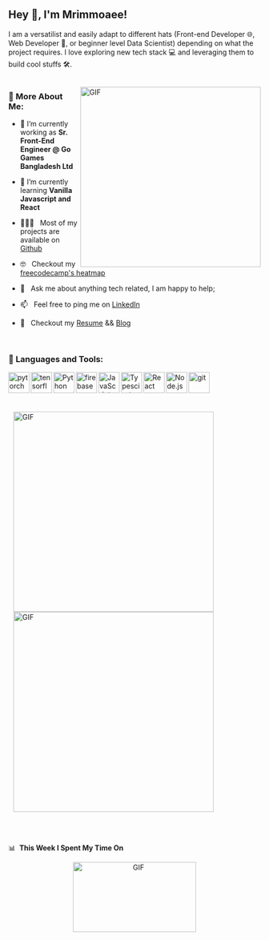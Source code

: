 ## Hey 👋, I'm Mrimmoaee!

I am a versatilist and easily adapt to different hats (Front-end Developer 🌐, Web Developer 📱, or beginner level Data Scientist) depending on what the project requires. I love exploring new tech stack 💻 and leveraging them to build cool stuffs 🛠️. 
<br/>
<br/>

<img align="right" alt="GIF" src="https://raw.githubusercontent.com/lauragift21/lauragift21/master/code.gif" width="360px"/>
  
### 🧐 More About Me:

- 🔭 I’m currently working as **Sr. Front-End Engineer @ Go Games Bangladesh Ltd**
- 🌱 I’m currently learning **Vanilla Javascript and React**
- 👨🏻‍💻 &nbsp; Most of my projects are available on [Github](https://github.com/mrimmoaee?tab=repositories)
- 🤓 &nbsp; Checkout my [freecodecamp's heatmap](https://www.freecodecamp.org/mrimmoaee)
- 💬 &nbsp; Ask me about anything tech related, I am happy to help;
- 📫 &nbsp; Feel free to ping me on [LinkedIn](https://www.linkedin.com/in/mrimmoaee-shamee/)
- 📝 &nbsp; Checkout my [Resume](https://drive.google.com/file/d/1Mi4nU4516eOZ_8ttbwTae7s4g4OYeQxT/view?usp=sharing) && [Blog](https://medium.com/@mrimmoaee)


  <!-- 📫 How to reach me:
  **[Twitter](), [Instagram](https://www.linkedin.com/in/mrimmoaee-shamee/)** -->

<br>

### 🔨 Languages and Tools:
<a href="https://pytorch.org/" target="_blank"> <img align="left" src="https://raw.githubusercontent.com/rahul-jha98/github_readme_icons/main/language_and_tools/square/pytorch/pytorch.svg" alt="pytorch" height="42px"/> </a> 
<a href="https://www.tensorflow.org" target="_blank"> <img align="left" src="https://raw.githubusercontent.com/rahul-jha98/github_readme_icons/main/language_and_tools/square/tensorflow/tensorflow.svg" alt="tensorflow" height="42px"/> </a> 
<a href="https://www.python.org" target="_blank"><img align="left" alt="Python" height ="42px" src="https://raw.githubusercontent.com/rahul-jha98/github_readme_icons/main/language_and_tools/square/python/python.svg"></a>
<a href="https://firebase.google.com/" target="_blank"> <img align="left" src="https://raw.githubusercontent.com/rahul-jha98/github_readme_icons/main/language_and_tools/square/firebase/firebase.svg" alt="firebase" height ="42px"/> </a>
<a href="https://developer.mozilla.org/en-US/docs/Web/JavaScript" target="_blank"> <img align="left" alt="JavaScript" height ="42px"  src="https://raw.githubusercontent.com/rahul-jha98/github_readme_icons/main/language_and_tools/square/javascript/javascript.svg"> </a>
<a href="https://www.typescriptlang.org/" target="_blank"><img align="left" alt="Typescirpt" height ="42px" src="https://raw.githubusercontent.com/rahul-jha98/github_readme_icons/main/language_and_tools/square/typescript/typescript.svg"></a>
<a href="https://reactjs.org/" target="_blank"> <img align="left" alt="React" height ="42px" src="https://raw.githubusercontent.com/rahul-jha98/github_readme_icons/main/language_and_tools/square/react/react.svg"></a>
<a href="https://nodejs.org" target="_blank"><img align="left" alt="Node.js" height ="42px" src="https://raw.githubusercontent.com/rahul-jha98/github_readme_icons/main/language_and_tools/square/node/node.svg"></a>
<a href="https://git-scm.com/" target="_blank"> <img src="https://raw.githubusercontent.com/rahul-jha98/github_readme_icons/main/language_and_tools/square/git-scm/git-scm.svg" align="left" alt="git" height='42px'/> </a>

<br>
<br>

&nbsp;<div style="margin: 10px;">
  <img src="https://github-readme-stats.vercel.app/api?username=mrimmoaee&show_icons=true&hide_border=true&theme=dark" alt="GIF" width="400px" align="left">
  <img src="https://leetcard.jacoblin.cool/mrimmoaeeahmed?font=patrick_hand" alt="GIF" width="400px"  align="center">
</div>

<br>
<br>


📊 &nbsp;**This Week I Spent My Time On**
<br>
<div style="text-align:center;">
   <img src="https://wakatime.com/share/@mrimmoaee/a95d80ff-83ef-483d-8625-ed3194dcb7f9.svg" alt="GIF" style="width:70%; max-height:200px;">
</div>






  



